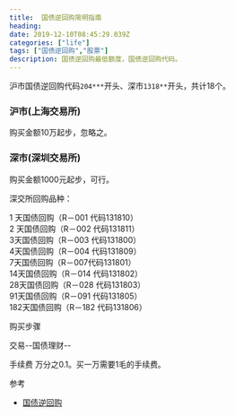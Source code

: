 ```yaml
---
title:  国债逆回购简明指南
heading: 
date: 2019-12-10T08:45:29.039Z
categories: ["life"]
tags: ["国债逆回购","股票"]
description: 国债逆回购最低额度，国债逆回购代码。
---
```


沪市国债逆回购代码`204***`开头、深市`1318**`开头，共计18个。

### 沪市(上海交易所)

购买金额10万起步，忽略之。

### 深市(深圳交易所)

购买金额1000元起步，可行。

深交所回购品种：

1 天国债回购（R－001 代码131810）  
2 天国债回购（R－002 代码131811）  
3天国债回购（R－003 代码131800）  
4天国债回购（R－004 代码131809）  
7天国债回购（R－007代码131801）  
14天国债回购（R－014 代码131802）  
28天国债回购（R－028 代码131803）  
91天国债回购（R－091 代码131805）  
182天国债回购（R－182 代码131806）  


购买步骤

交易--国债理财--

手续费
万分之0.1。买一万需要1毛的手续费。


参考

- [国债逆回购](https://baike.baidu.com/item/%E5%9B%BD%E5%80%BA%E9%80%86%E5%9B%9E%E8%B4%AD/2751133)